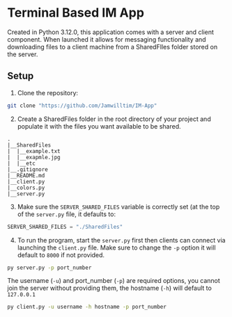 # Terminal Based IM App
Created in Python 3.12.0, this application comes with a server and client component. When launched it allows for messaging functionality and downloading files to a client machine from a SharedFIles folder stored on the server.

## Setup
1. Clone the repository:
```bash
git clone "https://github.com/Jamwilltim/IM-App"
```
2. Create a SharedFiles folder in the root directory of your project and populate it with the files you want available to be shared.
```
.
|__SharedFiles
|  |__example.txt
|  |__exapmle.jpg
|  |__etc
|__.gitignore
|__README.md
|__client.py
|__colors.py
|__server.py
```
3. Make sure the `SERVER_SHARED_FILES` variable is correctly set (at the top of the `server.py` file, it defaults to:
```python
SERVER_SHARED_FILES = "./SharedFiles"
```
4. To run the program, start the `server.py` first then clients can connect via launching the `client.py` file.
Make sure to change the `-p` option it will default to `8000` if not provided.
```bash
py server.py -p port_number
```
The username (`-u`) and port_number (`-p`) are required options, you cannot join the server without providing them, the hostname (`-h`) will default to `127.0.0.1`
```bash
py client.py -u username -h hostname -p port_number
```
